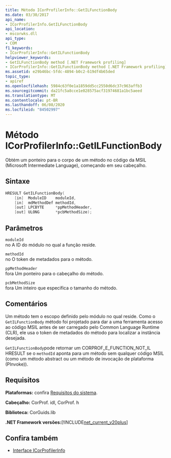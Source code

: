 ```yaml
---
title: Método ICorProfilerInfo::GetILFunctionBody
ms.date: 03/30/2017
api_name:
- ICorProfilerInfo.GetILFunctionBody
api_location:
- mscorwks.dll
api_type:
- COM
f1_keywords:
- ICorProfilerInfo::GetILFunctionBody
helpviewer_keywords:
- GetILFunctionBody method [.NET Framework profiling]
- ICorProfilerInfo::GetILFunctionBody method [.NET Framework profiling]
ms.assetid: e29b46bc-5fdc-4894-b0c2-619df4b65ded
topic_type:
- apiref
ms.openlocfilehash: 5984c63f0e1a1859dd5cc2550d6dc37c963affb3
ms.sourcegitcommit: da21fc5a8cce1e028575acf31974681a1bc5aeed
ms.translationtype: MT
ms.contentlocale: pt-BR
ms.lasthandoff: 06/08/2020
ms.locfileid: "84502997"
---
```

# <a name="icorprofilerinfogetilfunctionbody-method"></a>Método ICorProfilerInfo::GetILFunctionBody
Obtém um ponteiro para o corpo de um método no código da MSIL (Microsoft Intermediate Language), começando em seu cabeçalho.  
  
## <a name="syntax"></a>Sintaxe  
  
```cpp  
HRESULT GetILFunctionBody(  
    [in]  ModuleID    moduleId,  
    [in]  mdMethodDef methodId,  
    [out] LPCBYTE     *ppMethodHeader,  
    [out] ULONG       *pcbMethodSize);  
```  
  
## <a name="parameters"></a>Parâmetros  
 `moduleId`  
 no A ID do módulo no qual a função reside.  
  
 `methodId`  
 no O token de metadados para o método.  
  
 `ppMethodHeader`  
 fora Um ponteiro para o cabeçalho do método.  
  
 `pcbMethodSize`  
 fora Um inteiro que especifica o tamanho do método.  
  
## <a name="remarks"></a>Comentários  
 Um método tem o escopo definido pelo módulo no qual reside. Como o `GetILFunctionBody` método foi projetado para dar a uma ferramenta acesso ao código MSIL antes de ser carregado pelo Common Language Runtime (CLR), ele usa o token de metadados do método para localizar a instância desejada.  
  
 `GetILFunctionBody`pode retornar um CORPROF_E_FUNCTION_NOT_IL HRESULT se o `methodId` aponta para um método sem qualquer código MSIL (como um método abstract ou um método de invocação de plataforma (PInvoke)).  
  
## <a name="requirements"></a>Requisitos  
 **Plataformas:** confira [Requisitos do sistema](../../get-started/system-requirements.md).  
  
 **Cabeçalho:** CorProf. idl, CorProf. h  
  
 **Biblioteca:** CorGuids.lib  
  
 **.NET Framework versões:**[!INCLUDE[net_current_v20plus](../../../../includes/net-current-v20plus-md.md)]  
  
## <a name="see-also"></a>Confira também

- [Interface ICorProfilerInfo](icorprofilerinfo-interface.md)
